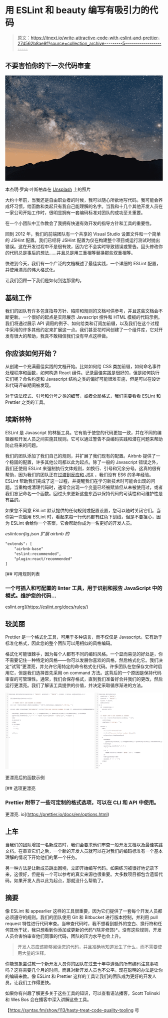 # 用 ESLint 和 beauty 编写有吸引力的代码

> 原文：<https://itnext.io/write-attractive-code-with-eslint-and-prettier-27d562b8ae9f?source=collection_archive---------5----------------------->

## 不要害怕你的下一次代码审查

![](img/2e2bf22ba0e0450315a671a560d0d0dd.png)

本杰明·罗宾·叶斯柏森在 [Unsplash](https://unsplash.com?utm_source=medium&utm_medium=referral) 上的照片

大约十年前，当我还是自由职业者的时候，我可以随心所欲地写代码。我可能会养成坏习惯，给函数和类起只有我自己能理解的名字。当我和十几个其他开发人员在一家公司开始工作时，很明显拥有一套编码标准对团队的成功至关重要。

在一个小团队中工作教会了我拥有快速有效开发的指导方针和工具的重要性。

回到 2012 年，我们的前端团队有一个共享的 Visual Studio 设置文件和一个简单的 JSHint 配置。我们已经将 JSHint 配置为仅在构建整个项目或运行测试时抛出错误。这在开发过程中不是很有效，因为它不会实时导致错误或警告。回头修改你的代码总是事后的想法……并且总是用三重相等替换那些双重相等。

快进到今天，我们有一个广泛的文档概述了最佳实践，一个详细的 ESLint 配置，并使用漂亮的伟大格式化。

让我们回顾一下我们是如何到达那里的。

## 基础工作

我们的团队有许多包含指导方针、陷阱和规则的文档可供参考，并且这些文档会不断更新。一个很好的起点是实际展示 Javascript 控件和 HTML 模板的代码示例。我们将通过展示 API 调用的例子、如何给类和订阅加前缀，以及我们在这个过程中采用的许多其他约定来扩展这一点。我们甚至花时间创建了一个组件库，它对开发有很大的帮助，我真不敢相信我们没有早点这样做。

## 你应该如何开始？

从创建一个充满最佳实践的文档开始。比如如何给 CSS 类加前缀，如何命名事件处理程序和函数，如何构造 React 组件。记录最佳实践是很好的，但是如何执行它们呢？命名约定和 Javascript 结构之类的偏好可能很难实施，但是可以在设计和代码评审期间被发现。

对于语法模式、引号和分号之类的细节，或者全局格式，我们需要看看 ESLint 和 Prettier 之类的工具。

## 埃斯林特

ESLint 是 Javascript 的林挺工具。它有助于使您的代码更加一致，并在不同的编辑器和开发人员之间实施其规则。它可以通过警告不良编码实践和潜在问题来帮助防止将来的问题。

我们的团队添加了我们自己的规则，并扩展了我们现有的配置。Airbnb 提供了一个稳固的配置，许多其他公司都以此为起点。除了一般的 Javascript 错误之外，我们还使用 ESLint 来强制执行文体规则，如换行、引号和冗余分号。这真的很有帮助，因为我们的团队正在[过渡到反应和 JSX](https://medium.com/@chrisgirard/converting-your-code-base-to-react-1930945dc017) ，我们没有 ES6 的多年经验。ESLint 帮助我们完成了这一过程，并提醒我们在学习新技术时可能会出现的问题。当重构或清理代码时，通常会出现一个变量已经被赋值但从未被使用过，或者我们忘记命名一个函数。回过头来更新这些东西以保持代码的可读性和可维护性是有益的。

如果您不同意 ESLint 默认提供的任何规则或配置设置，您可以随时关闭它们。当你第一次启用 ESLint 时，看起来每一行代码都有红色下划线，但是不要担心，因为 ESLint 会给你一个答案，它会帮助你成为一名更好的开发人员。

*eslintconfig.json 扩展 airbnb 的*

```
"extends": [
    "airbnb-base"
    "eslint:recommended",
    "plugin:react/recommended"
]
```

[](https://eslint.org/docs/rules/) [## 可用规则列表

### 一个可插入和可配置的 linter 工具，用于识别和报告 JavaScript 中的模式。维护您的代码…

eslint.org](https://eslint.org/docs/rules/) 

## 较美丽

Prettier 是一个格式化工具，可用于多种语言，而不仅仅是 Javascript。它有助于标准化格式，因此您的整个团队可以用相似的风格编码。

格式化可能很棘手，因为每个人都有不同的编码风格。一个显而易见的好处是，你不需要记住一种特定的风格——你可以发展你喜欢的风格，然后格式化它。我们决定“试驾”更漂亮，并允许它用特定的命令格式化代码。许多团队在您保存文件时启用它，但是我们选择首先采用 on command 方法。这背后的一个原因是保持代码审查的可管理性。通常，我们会保存格式，直到我们准备好合并我们的更改，然后运行更漂亮。我们了解该工具提供的价值，并决定采取循序渐进的方法。

![](img/b472f71f056306053efc3c8cfab9d573.png)

更漂亮后的函数示例

 [## 选项更漂亮

### Prettier 附带了一些可定制的格式选项，可以在 CLI 和 API 中使用。

更漂亮. io](https://prettier.io/docs/en/options.html) 

## 上车

当我们的团队增加一名新成员时，我们会要求他们审查一般开发文档以及最佳实践文档。在审查它们之后，一个新的开发人员就可以在对我们的编码标准有一个基本理解的情况下开始他们的第一个任务。

另一种方法是让新成员跳出困境，立即开始编写代码。如果练习被很好地记录下来，这很好，但是有一个可以参考的真实来源也很重要。大多数项目都包含遗留代码，如果开发人员以此为起点，那就没什么帮助了。

## 摘要

像 ESLint 和 appearlier 这样的工具很重要，因为它们提供了一套每个开发人员都必须遵守的规则。我们的团队使用 Git 和 Bitbucket 进行版本控制，并利用 pull request 特性进行代码审查。当审查代码时，我不想看到额外的空白、换行符和任何其他干扰，我只想看到你添加或更新的代码*(除非修饰)*。没有这些规则，开发人员会害怕审查他们同事的代码，团队的压力水平也会上升。

> 开发人员应该能够阅读您的代码，并且准确地知道发生了什么，而不需要使用大量的注释。

你能想象尝试教一个新开发人员你的团队在过去十年中遵循的所有编码注意事项吗？这将需要几个月的时间，而且对新开发人员也不公平。现在聪明的办法是让你的编辑来教。像 ESLint 和 Prettier 这样的工具让我们的团队成为更好的开发人员，让我们工作得更快。

如果你有兴趣了解更多关于这些工具的知识，可以查看语法播客，Scott Tolinski 和 Wes Bos 会在播客中深入讲解这些工具。

【https://syntax.fm/show/113/hasty-treat-code-quality-tooling 号